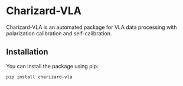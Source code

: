 # Charizard-VLA

Charizard-VLA is an automated package for VLA data processing with polarization calibration and self-calibration.

## Installation

You can install the package using pip:

```bash
pip install charizard-vla
